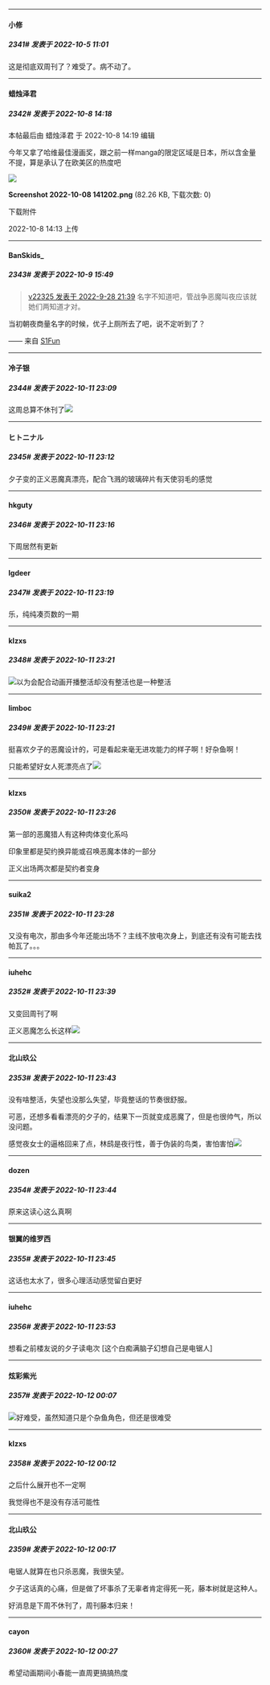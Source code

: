 

*****

####  小修  
##### 2341#       发表于 2022-10-5 11:01

这是彻底双周刊了？难受了。病不动了。

*****

####  蜡烛泽君  
##### 2342#       发表于 2022-10-8 14:18

 本帖最后由 蜡烛泽君 于 2022-10-8 14:19 编辑 

今年又拿了哈维最佳漫画奖，跟之前一样manga的限定区域是日本，所以含金量不提，算是承认了在欧美区的热度吧

<img src="https://img.saraba1st.com/forum/202210/08/141351fnmmk0dskgdro0hg.png" referrerpolicy="no-referrer">

<strong>Screenshot 2022-10-08 141202.png</strong> (82.26 KB, 下载次数: 0)

下载附件

2022-10-8 14:13 上传



*****

####  BanSkids_  
##### 2343#       发表于 2022-10-9 15:49

<blockquote><a href="httphttps://bbs.saraba1st.com/2b/forum.php?mod=redirect&amp;goto=findpost&amp;pid=57688966&amp;ptid=2043244" target="_blank">v22325 发表于 2022-9-28 21:39</a>
名字不知道吧，管战争恶魔叫夜应该就她们两知道才对。</blockquote>
当初朝夜商量名字的时候，优子上厕所去了吧，说不定听到了？

—— 来自 [S1Fun](https://s1fun.koalcat.com)



*****

####  冷子银  
##### 2344#       发表于 2022-10-11 23:09

这周总算不休刊了<img src="https://static.saraba1st.com/image/smiley/face2017/067.png" referrerpolicy="no-referrer">



*****

####  ヒトニナル  
##### 2345#       发表于 2022-10-11 23:12

夕子变的正义恶魔真漂亮，配合飞溅的玻璃碎片有天使羽毛的感觉

*****

####  hkguty  
##### 2346#       发表于 2022-10-11 23:16

下周居然有更新

*****

####  lgdeer  
##### 2347#       发表于 2022-10-11 23:19

乐，纯纯凑页数的一期

*****

####  klzxs  
##### 2348#       发表于 2022-10-11 23:21

<img src="https://static.saraba1st.com/image/smiley/face2017/037.png" referrerpolicy="no-referrer">以为会配合动画开播整活却没有整活也是一种整活

*****

####  limboc  
##### 2349#       发表于 2022-10-11 23:21

挺喜欢夕子的恶魔设计的，可是看起来毫无进攻能力的样子啊！好杂鱼啊！

只能希望好女人死漂亮点了<img src="https://static.saraba1st.com/image/smiley/face2017/001.png" referrerpolicy="no-referrer">



*****

####  klzxs  
##### 2350#       发表于 2022-10-11 23:26

第一部的恶魔猎人有这种肉体变化系吗

印象里都是契约换异能或召唤恶魔本体的一部分

正义出场两次都是契约者变身

*****

####  suika2  
##### 2351#       发表于 2022-10-11 23:28

又没有电次，那由多今年还能出场不？主线不放电次身上，到底还有没有可能去找帕瓦了。。。



*****

####  iuhehc  
##### 2352#       发表于 2022-10-11 23:39

又变回周刊了啊

正义恶魔怎么长这样<img src="https://static.saraba1st.com/image/smiley/face2017/067.png" referrerpolicy="no-referrer">



*****

####  北山玖公  
##### 2353#       发表于 2022-10-11 23:43

没有啥整活，失望也没那么失望，毕竟整话的节奏很舒服。

可恶，还想多看看漂亮的夕子的，结果下一页就变成恶魔了，但是也很帅气，所以没问题。

感觉夜女士的逼格回来了点，林鸱是夜行性，善于伪装的鸟类，害怕害怕<img src="https://static.saraba1st.com/image/smiley/face2017/022.png" referrerpolicy="no-referrer">

*****

####  dozen  
##### 2354#       发表于 2022-10-11 23:44

原来这读心这么真啊

*****

####  银翼的维罗西  
##### 2355#       发表于 2022-10-11 23:45

这话也太水了，很多心理活动感觉留白更好



*****

####  iuhehc  
##### 2356#       发表于 2022-10-11 23:53

想看之前楼友说的夕子读电次 [这个白痴满脑子幻想自己是电锯人]



*****

####  炫彩紫光  
##### 2357#       发表于 2022-10-12 00:07

<img src="https://static.saraba1st.com/image/smiley/face2017/001.png" referrerpolicy="no-referrer">好难受，虽然知道只是个杂鱼角色，但还是很难受



*****

####  klzxs  
##### 2358#       发表于 2022-10-12 00:12

之后什么展开也不一定啊

我觉得也不是没有存活可能性

*****

####  北山玖公  
##### 2359#       发表于 2022-10-12 00:17

电锯人就算在也只杀恶魔，我很失望。

夕子这话真的心痛，但是做了坏事杀了无辜者肯定得死一死，藤本树就是这种人。

好消息是下周不休刊了，周刊藤本归来！



*****

####  cayon  
##### 2360#       发表于 2022-10-12 00:27

希望动画期间小春能一直周更搞搞热度


